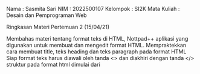 Nama : Sasmita Sari NIM : 2022500107 Kelompok : SI2K Mata Kuliah : Desain dan Pemprograman Web

Ringkasan Materi Pertemuan 2 (15/04/21)

Membahas materi tentang format teks di HTML, Nottpad++ aplikasi yang digunakan untuk membuat dan mengedit format HTML.
Mempraktekkan cara membuat title, teks heading dan teks paragraph pada format HTML
Siap format teks harus diawali oleh tanda <> dan diakhiri dengan tanda </>
struktur pada format html dimulai dari <title>, dan . tanpa title, head, dan body juga bisa. langsung pada format kata yang akan ditampilkan
membahas dan mempraktekkan tentang tag, attribut, value dan Element
HTML CheatSheet untuk menambah simbol/icon/emoticon
